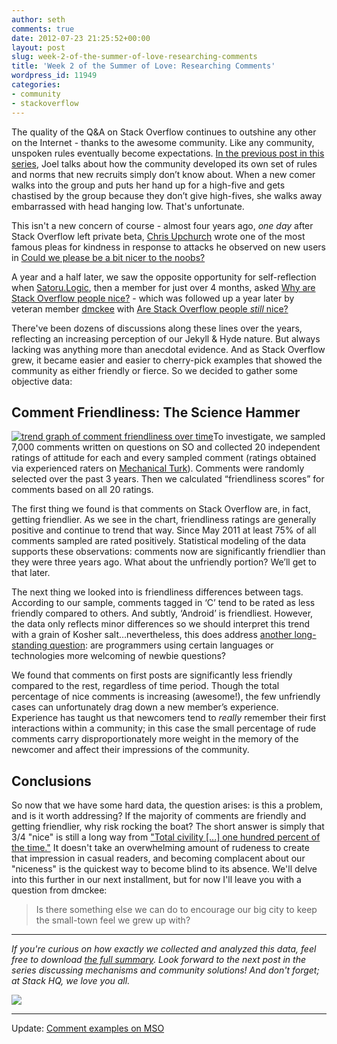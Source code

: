 ```yaml
---
author: seth
comments: true
date: 2012-07-23 21:25:52+00:00
layout: post
slug: week-2-of-the-summer-of-love-researching-comments
title: 'Week 2 of the Summer of Love: Researching Comments'
wordpress_id: 11949
categories:
- community
- stackoverflow
---
```


The quality of the Q&A on Stack Overflow continues to outshine any other on the Internet - thanks to the awesome community. Like any community, unspoken rules eventually become expectations.  [In the previous post in this series](http://blog.stackoverflow.com/2012/07/kicking-off-the-summer-of-love/), Joel talks about how the community developed its own set of rules and norms that new recruits simply don’t know about. When a new comer walks into the group and puts her hand up for a high-five and gets chastised by the group because they don’t give high-fives, she walks away embarrassed with head hanging low. That's unfortunate.

This isn't a new concern of course - almost four years ago, _one day_ after Stack Overflow left private beta, [Chris Upchurch](http://stackoverflow.com/users/2600/chris-upchurch) wrote one of the most famous pleas for kindness in response to attacks he observed on new users in [Could we please be a bit nicer to the noobs?](http://meta.stackoverflow.com/questions/9953/could-we-please-be-a-bit-nicer-to-new-users)

A year and a half later, we saw the opposite opportunity for self-reflection when [Satoru.Logic](http://stackoverflow.com/users/225262/satoru-logic), then a member for just over 4 months, asked [Why are Stack Overflow people nice?](http://meta.stackoverflow.com/questions/47698/why-are-stack-overflow-people-nice) - which was followed up a year later by veteran member [dmckee](http://stackoverflow.com/users/2509/dmckee) with [Are Stack Overflow people _still_ nice?](http://meta.stackoverflow.com/questions/83019/are-stack-overflow-people-still-nice)

There've been dozens of discussions along these lines over the years, reflecting an increasing perception of our Jekyll & Hyde nature. But always lacking was anything more than anecdotal evidence. And as Stack Overflow grew, it became easier and easier to cherry-pick examples that showed the community as either friendly or fierce. So we decided to gather some objective data:



## Comment Friendliness: The Science Hammer



[![trend graph of comment friendliness over time](http://i.stack.imgur.com/v9gus.png)](http://i.stack.imgur.com/v9gus.png)To investigate, we sampled 7,000 comments written on questions on SO and collected 20 independent ratings of attitude for each and every sampled comment (ratings obtained via experienced raters on [Mechanical Turk](http://www.mturk.com)). Comments were randomly selected over the past 3 years. Then we calculated “friendliness scores” for comments based on all 20 ratings.

The first thing we found is that comments on Stack Overflow are, in fact, getting friendlier. As we see in the chart, friendliness ratings are generally positive and continue to trend that way. Since May 2011 at least 75% of all comments sampled are rated positively. Statistical modeling of the data supports these observations: comments now are significantly friendlier than they were three years ago. What about the unfriendly portion? We’ll get to that later.

The next thing we looked into is friendliness differences between tags. According to our sample, comments tagged in ‘C’ tend to be rated as less friendly compared to others. And subtly, ‘Android’ is friendliest. However, the data only reflects minor differences so we should interpret this trend with a grain of Kosher salt…nevertheless, this does address [another long-standing question](http://meta.stackoverflow.com/questions/34980/relative-friendliness-of-developers-by-language-on-so): are programmers using certain languages or technologies more welcoming of newbie questions?

 We found that comments on first posts are significantly less friendly compared to the rest, regardless of time period. Though the total percentage of nice comments is increasing (awesome!), the few unfriendly cases can unfortunately drag down a new member’s experience. Experience has taught us that newcomers tend to *really* remember their first interactions within a community; in this case the small percentage of rude comments carry disproportionately more weight in the memory of the newcomer and affect their impressions of the community.



## Conclusions



So now that we have some hard data, the question arises: is this a problem, and is it worth addressing? If the majority of comments are friendly and getting friendlier, why risk rocking the boat? The short answer is simply that 3/4 "nice" is still a long way from ["Total civility [...] one hundred percent of the time."](http://blog.stackoverflow.com/2012/07/kicking-off-the-summer-of-love/#comment-68040) It doesn't take an overwhelming amount of rudeness to create that impression in casual readers, and becoming complacent about our "niceness" is the quickest way to become blind to its absence. We'll delve into this further in our next installment, but for now I'll leave you with a question from dmckee:



<blockquote>
  Is there something else we can do to encourage our big city to keep the small-town feel we grew up with?
</blockquote>





* * *



_If you're curious on how exactly we collected and analyzed this data, feel free to download [the full summary](https://www.dropbox.com/s/a1b8zmt64vy5p3z/Comment%20Friendliness%20Results.pdf). Look forward to the next post in the series discussing mechanisms and community solutions! And don't forget; at Stack HQ, we love you all._

![](http://upload.wikimedia.org/wikipedia/commons/thumb/2/23/LiliumBulbiferumCroceumBologna.jpg/220px-LiliumBulbiferumCroceumBologna.jpg)



* * *



Update: [Comment examples on MSO](http://meta.stackoverflow.com/questions/141706/comment-examples-in-the-summer-of-love-research)

